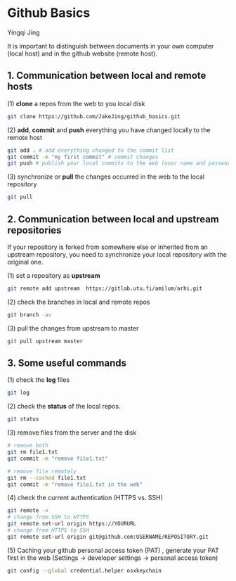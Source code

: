 # Github Basics

Yingqi Jing

It is important to distinguish between documents in your own computer (local host) and in the github website (remote host). 

## 1. Communication between local and remote hosts

(1) **clone** a repos from the web to you local disk

```bash
git clone https://github.com/JakeJing/github_basics.git
```

(2) **add**, **commit** and **push** everything you have changed locally to the remote host

```bash
git add . # add everything changed to the commit list
git commit -m "my first commit" # commit changes
git push # publish your local commits to the web (user name and password may be required)
```

(3) synchronize or **pull** the changes occurred in the web to the local repository

```bash
git pull
```

## 2. Communication between local and upstream repositories

If your repository is forked from somewhere else or inherited from an upstream repository, you need to synchronize your local repository with the original one. 

(1) set a repository as **upstream**

```bash
git remote add upstream  https://gitlab.utu.fi/amilum/arhi.git
```

(2) check the branches in local and remote repos

```bash
git branch -av
```

(3) pull the changes from upstream to master

```bash
git pull upstream master
```

## 3. Some useful commands

(1) check the **log** files

```bash
git log
```

(2) check the **status** of the local repos.

```bash
git status
```

(3) remove files from the server and the disk

```bash
# remove both
git rm file1.txt
git commit -m "remove file1.txt"

# remove file remotely
git rm --cached file1.txt
git commit -m "remove file1.txt in the web"
```

(4) check the current authentication (HTTPS vs. SSH)

```bash
git remote -v
# change from SSH to HTTPS
git remote set-url origin https://YOURURL
# change from HTTPS to SSH
git remote set-url origin git@github.com:USERNAME/REPOSITORY.git
```

(5) Caching your github personal access token (PAT) , generate your PAT first in the web (Settings -> developer settings -> personal access token)

```bash
git config --global credential.helper osxkeychain
```

